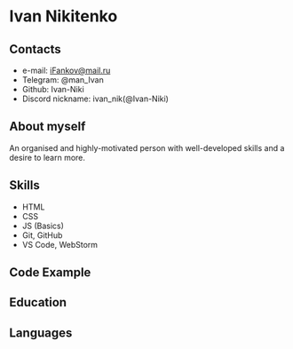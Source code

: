 # Ivan Nikitenko

## Contacts
* e-mail: iFankov@mail.ru
* Telegram: @man_Ivan
* Github: Ivan-Niki
* Discord nickname: ivan_nik(@Ivan-Niki)

## About myself
An organised and highly-motivated person with well-developed skills and a desire to learn more.

## Skills
* HTML
* CSS
* JS (Basics)
* Git, GitHub
* VS Code, WebStorm

## Code Example


## Education


## Languages
